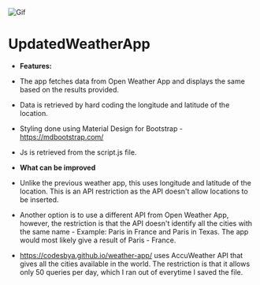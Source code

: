 ![Gif](https://github.com/CodesbyA/UpdatedWeatherApp/blob/b2fd43d20e51d528ae9642349748a10151dc9750/img/ezgif.com-gif-maker.gif)

# UpdatedWeatherApp

- **Features:**
- The app fetches data from Open Weather App and displays the same based on the results provided. 
- Data is retrieved by hard coding the longitude and latitude of the location. 
- Styling done using Material Design for Bootstrap - 
  https://mdbootstrap.com/
- Js is retrieved from the script.js file.

- **What can be improved**
- Unlike the previous weather app, this uses longitude and latitude of the location. This is an API restriction as the API doesn't allow locations to be inserted. 
- Another option is to use a different API from Open Weather App, however, the restriction is that the API doesn't identify all the cities with the same name - Example: Paris in France and Paris in Texas. The app would most likely give a result of Paris - France.
- https://codesbya.github.io/weather-app/ uses AccuWeather API that gives all the cities available in the world. The restriction is that it allows only 50 queries per day, which I ran out of everytime I saved the file.
